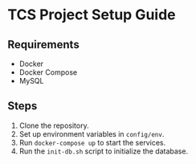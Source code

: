 # TCS Project Setup Guide

## Requirements

- Docker
- Docker Compose
- MySQL

## Steps

1. Clone the repository.
2. Set up environment variables in `config/env`.
3. Run `docker-compose up` to start the services.
4. Run the `init-db.sh` script to initialize the database.
